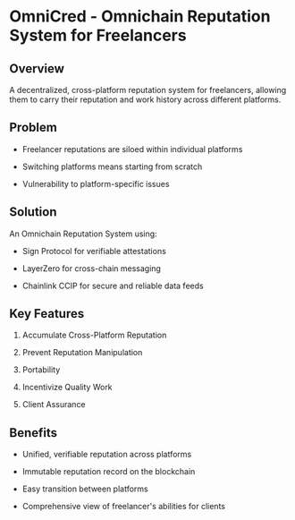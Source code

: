 # OmniCred - Omnichain Reputation System for Freelancers

## Overview

A decentralized, cross-platform reputation system for freelancers, allowing them to carry their reputation and work history across different platforms.

## Problem

- Freelancer reputations are siloed within individual platforms

- Switching platforms means starting from scratch

- Vulnerability to platform-specific issues

## Solution

An Omnichain Reputation System using:

- Sign Protocol for verifiable attestations

- LayerZero for cross-chain messaging

- Chainlink CCIP for secure and reliable data feeds

## Key Features

1. Accumulate Cross-Platform Reputation

2. Prevent Reputation Manipulation

3. Portability

4. Incentivize Quality Work

5. Client Assurance

## Benefits

- Unified, verifiable reputation across platforms

- Immutable reputation record on the blockchain

- Easy transition between platforms

- Comprehensive view of freelancer's abilities for clients
